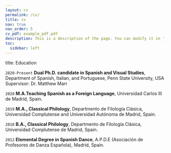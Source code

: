 ```yaml
---
layout: cv
permalink: /cv/
title: cv
nav: true
nav_order: 5
cv_pdf: example_pdf.pdf
description: This is a description of the page. You can modify it in '_pages/cv.md'. You can also change or remove the top pdf download button.
toc:
  sidebar: left
---
```

title: Education

`2020-Present` 	**Dual Ph.D. candidate in Spanish and Visual Studies**, Department of Spanish, Italian, and Portuguese, Penn State University, USA
 Supervisor: Dr. Matthew Marr

`2020`	**M.A.Teaching Spanish as a Foreign Language**, Universidad Carlos III de Madrid, Spain. 

`2019`	**M.A., Classical Philology**, Departmento de Filología Clásica, Universidad Complutense and Universidad Autónoma de Madrid, Spain.

`2018`	**B.A., Classical Philology**, Departmento de Filología Clásica, Universidad Complutense de Madrid, Spain.

`2012`	**Elemental Degree in Spanish Dance**, A.P.D.E (Asociación de Profesores de Danza Española), Madrid, Spain. 
